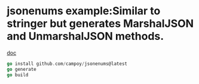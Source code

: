 # jsonenums example:Similar to stringer but generates MarshalJSON and UnmarshalJSON methods.

[doc](https://github.com/campoy/jsonenums)

```Go
go install github.com/campoy/jsonenums@latest
go generate
go build
```